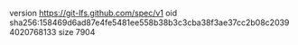 version https://git-lfs.github.com/spec/v1
oid sha256:158469d6ad87e4fe5481ee558b38b3c3cba38f3ae37cc2b08c20394020768133
size 7904
